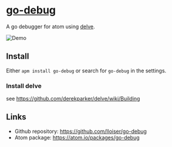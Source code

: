 # [go-debug](https://atom.io/packages/go-debug)

A go debugger for atom using [delve](https://github.com/derekparker/delve).

![Demo](https://raw.githubusercontent.com/lloiser/go-debug/master/lib/panel.jsx)

## Install

Either `apm install go-debug` or search for `go-debug` in the settings.

### Install delve

see https://github.com/derekparker/delve/wiki/Building

## Links

* Github repository: https://github.com/lloiser/go-debug
* Atom package: https://atom.io/packages/go-debug

